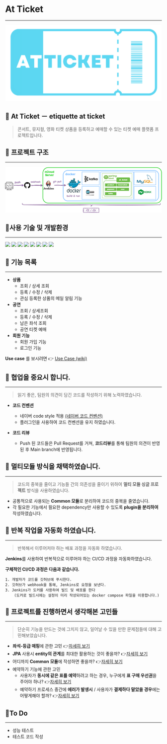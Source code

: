 # At Ticket

---


![img](./readmeImage/at_ticket%20logo1.PNG)

## 🎫 At Ticket － etiquette at ticket

> 콘서트, 뮤지컬, 영화 티켓 상품을 등록하고 예매할 수 있는 티켓 예매 플랫폼 프로젝트입니다.

## 🎫 프로젝트 구조

---

![img](./readmeImage/구조도.png)

## 🎫사용 기술 및 개발환경

---
<div>
  <img src="https://img.shields.io/badge/Java11-red?style=for-the-badge&logo=Java&logoColor=white"/></a> 
  <img src="https://img.shields.io/badge/spring boot-brightgreen?style=for-the-badge&logo=spring boot&logoColor=white"/></a>
  <img src="https://img.shields.io/badge/Mysql-4479A1?style=for-the-badge&logo=MySql&logoColor=white"/></a>
  <img src="https://img.shields.io/badge/apachekafka-231F20?style=for-the-badge&logo=apachekafka&logoColor=white"/></a> 
  <img src="https://img.shields.io/badge/docker-2496ED?style=for-the-badge&logo=docker&logoColor=white"/></a> 
  <img src="https://img.shields.io/badge/jenkins-D24939?style=for-the-badge&logo=jenkins&logoColor=white"/></a>
  <img src="https://img.shields.io/badge/Nginx-009639?style=for-the-badge&logo=nginx&logoColor=white"/></a> 
  <img src="https://img.shields.io/badge/KEYCLOCK-848484?style=for-the-badge&logo=KEYCLOCK&logoColor=white"/></a> 
</div>

## 🎫 기능 목록

---

* **상품**
    * 조회 / 상세 조회
    * 등록 / 수정 / 삭제
    * 관심 등록한 상품의 메일 알림 기능
* **공연**
    * 조회 / 상세조회
    * 등록 / 수정 / 삭제
    * 남은 좌석 조회
    * 공연 티켓 예매
* **회원 기능**
    * 회원 가입 기능
    * 로그인 기능

**Use case** 를 보시려면 👉  [Use Case (wiki)](https://github.com/f-lab-edu/at_ticket/wiki/Use-Case)

## 🎫 협업을 중요시 합니다.

---

> 읽기 좋은, 팀원의 의견이 담긴 코드를 작성하기 위해 노력하였습니다.

* **코드 컨벤션**
    * 네이버 code style 적용 [(네이버 코드 컨벤션)](https://naver.github.io/hackday-conventions-java/)
    * 플러그인을 사용하여 코드 컨벤션을 유지 하였습니다.


* **코드 리뷰**
    * Push 된 코드들은 Pull Request를 거쳐,  **코드리뷰**를 통해 팀원의 의견이 반영된 후 Main branch에 반영됩니다.

## 🎫 멀티모듈 방식을 채택하였습니다.

---

> 코드의 중복을 줄이고 기능들 간의 의존성을 줄이기 위하여 **멀티 모듈 싱글 프로젝트** 방식을 사용하였습니다.

* 공통적으로 사용되는 **Common 모듈**로 분리하여 코드의 중복을 줄였습니다.
* 각 필요한 기능에서 필요한 dependency만 사용할 수 있도록 **plugin을 분리하여** 작성하였습니다.

## 🎫 반복 작업을 자동화 하였습니다.

---
> 반복해서 이루어저야 하는 배포 과정을 자동화 하였습니다.

**Jenkins**를 사용하여 반복적으로 이루어야 하는 CI/CD 과정을 자동화하였습니다.

**구체적인 CI/CD 과정은 다음과 같습니다.**

```
1. 개발자가 코드를 깃허브에 푸시한다.
2. 깃허브가 webhook을 통해, Jenkins로 요청을 보낸다.
3. Jenkins가 도커를 사용하여 빌드 및 배포를 한다 
    (도커로 빌드시에는 설정이 미리 작성되어있는 docker compose 파일을 이용합니다.)
```

[//]: # (## 비동기 사용해봄)

## 🎫 프로젝트를 진행하면서 생각해본 고민들

---

> 단순히 기능을 만드는 것에 그치지 않고, 일어날 수 있을 만한 문제점들에 대해 고민해보았습니다.

* **좌석-등급 매핑**에 관한 고민
  👉[자세히 보기](https://github.com/f-lab-edu/at_ticket/wiki/%5BIssue-%231%5D%EC%A2%8C%EC%84%9D%E2%80%90%EB%93%B1%EA%B8%89-%EB%A7%A4%ED%95%91%EC%97%90-%EA%B4%80%ED%95%98%EC%97%AC)
* **JPA** 사용시 **entity의 관계**를 최대한 활용하는 것이 좋을까? 👉[자세히 보기]()
* 어디까지 **Common 모듈**에 작성하면 좋을까? 👉[자세히 보기]()
* 예약하기 기능에 관한 고민
    * 사용자가 **동시에 같은 표를 예약**하려고 하는 경우, 누구에게 **표 구매 우선권**을 주어야 하나? 👉[자세히 보기]()
    * 예약하기 프로세스 중간에 **에러가 발생시** / 사용자가 **결제하다 말았을 경우**에는 어떻게해야 할까? 👉[자세히 보기]()

<!--
 * 세션 관리는 어떻게 할 것 인가
 * keyclock, JWT
 * 상태코드는 어떻게 정할 것인가
-->

## 🎫To Do

---

* 성능 테스트
* 테스트 코드 작성

<!-- 
* 대용량 트래픽 처리
* 서버 증설 
* 부하 분산 ..?
* 말씀해 주신 거,........ -->


